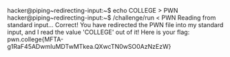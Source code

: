 hacker@piping~redirecting-input:~$ echo COLLEGE > PWN
hacker@piping~redirecting-input:~$ /challenge/run < PWN
Reading from standard input...
Correct! You have redirected the PWN file into my standard input, and I read 
the value 'COLLEGE' out of it!
Here is your flag:
pwn.college{MFTA-g1RaF45ADwmIuMDTwMTkea.QXwcTN0wSO0AzNzEzW}
